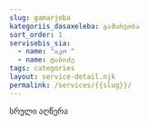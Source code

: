 ```yaml
---
slug: gamarjoba
kategoriis_dasaxeleba: გამარჯობა
sort_order: 1
servisebis_sia:
  - name: "აკო "
  - name: ტაბიძე
tags: categories
layout: service-detail.njk
permalink: /services/{{slug}}/
---
```

სრული აღწერა
